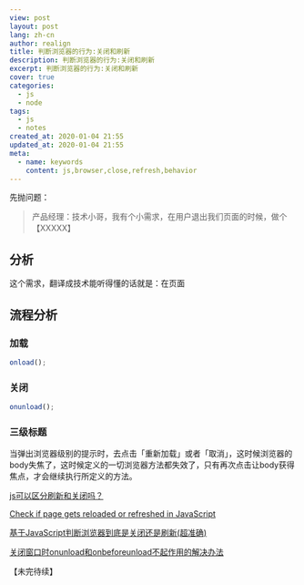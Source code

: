 ```yaml
---
view: post
layout: post
lang: zh-cn
author: realign
title: 判断浏览器的行为:关闭和刷新
description: 判断浏览器的行为:关闭和刷新
excerpt: 判断浏览器的行为:关闭和刷新
cover: true
categories:
  - js
  - node
tags:
  - js
  - notes
created_at: 2020-01-04 21:55
updated_at: 2020-01-04 21:55
meta:
  - name: keywords
    content: js,browser,close,refresh,behavior
---
```


先抛问题：

> 产品经理：技术小哥，我有个小需求，在用户退出我们页面的时候，做个【XXXXX】

## 分析

这个需求，翻译成技术能听得懂的话就是：在页面

## 流程分析

### 加载

```js
onload();
```

### 关闭

```js
onunload();
```

### 三级标题

当弹出浏览器级别的提示时，去点击「重新加载」或者「取消」，这时候浏览器的body失焦了，这时候定义的一切浏览器方法都失效了，只有再次点击让body获得焦点，才会继续执行所定义的方法。

[js可以区分刷新和关闭吗？](https://q.cnblogs.com/q/112946/)

[Check if page gets reloaded or refreshed in JavaScript](https://stackoverflow.com/questions/5004978/check-if-page-gets-reloaded-or-refreshed-in-javascript)

[基于JavaScript判断浏览器到底是关闭还是刷新(超准确)](https://www.jb51.net/article/78977.htm)

[关闭窗口时onunload和onbeforeunload不起作用的解决办法](https://blog.csdn.net/wls666/article/details/89282244)

【未完待续】
